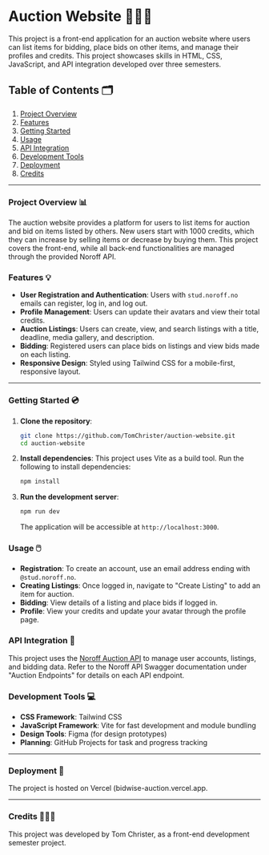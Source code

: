 # Auction Website 🙋🏼‍♂️

This project is a front-end application for an auction website where users can list items for bidding, place bids on other items, and manage their profiles and credits. This project showcases skills in HTML, CSS, JavaScript, and API integration developed over three semesters.

## Table of Contents 🗂️
1. [Project Overview](#project-overview)
2. [Features](#features)
3. [Getting Started](#getting-started)
4. [Usage](#usage)
5. [API Integration](#api-integration)
6. [Development Tools](#development-tools)
7. [Deployment](#deployment)
8. [Credits](#credits)

---

### Project Overview  📊

The auction website provides a platform for users to list items for auction and bid on items listed by others. New users start with 1000 credits, which they can increase by selling items or decrease by buying them. This project covers the front-end, while all back-end functionalities are managed through the provided Noroff API.

### Features 💡

- **User Registration and Authentication**: Users with `stud.noroff.no` emails can register, log in, and log out.
- **Profile Management**: Users can update their avatars and view their total credits.
- **Auction Listings**: Users can create, view, and search listings with a title, deadline, media gallery, and description.
- **Bidding**: Registered users can place bids on listings and view bids made on each listing.
- **Responsive Design**: Styled using Tailwind CSS for a mobile-first, responsive layout.

---

### Getting Started 💿

1. **Clone the repository**:
    ```bash
    git clone https://github.com/TomChrister/auction-website.git
    cd auction-website
    ```

2. **Install dependencies**:
   This project uses Vite as a build tool. Run the following to install dependencies:
    ```bash
    npm install
    ```

3. **Run the development server**:
    ```bash
    npm run dev
    ```
   The application will be accessible at `http://localhost:3000`.

### Usage 🖱️

- **Registration**: To create an account, use an email address ending with `@stud.noroff.no`.
- **Creating Listings**: Once logged in, navigate to "Create Listing" to add an item for auction.
- **Bidding**: View details of a listing and place bids if logged in.
- **Profile**: View your credits and update your avatar through the profile page.

### API Integration 🔌

This project uses the [Noroff Auction API](https://api.noroff.dev) to manage user accounts, listings, and bidding data. Refer to the Noroff API Swagger documentation under "Auction Endpoints" for details on each API endpoint.

### Development Tools 💻

- **CSS Framework**: Tailwind CSS
- **JavaScript Framework**: Vite for fast development and module bundling
- **Design Tools**: Figma (for design prototypes)
- **Planning**: GitHub Projects for task and progress tracking

---

### Deployment 📱

The project is hosted on Vercel (bidwise-auction.vercel.app.

---

### Credits 👨🏼‍🎓

This project was developed by Tom Christer, as a front-end development semester project.

